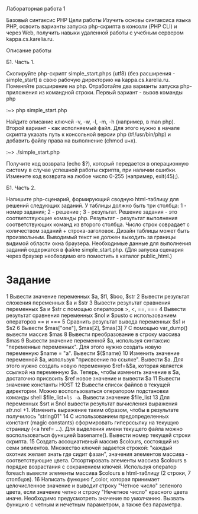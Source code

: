 Лабораторная работа 1

Базовый синтаксис PHP
Цели работы
Изучить основы синтаксиса языка PHP, освоить варианты запуска php-скрипта в консоли (PHP CLI) и через Web, получить навыки удаленной работы с учебным сервером kappa.cs.karelia.ru.

Описание работы

Б1. Часть 1.

Скопируйте php-скрипт simple_start.phps (utf8) (без расширения - simple_start) в свою рабочую директорию на kappa.cs.karelia.ru. Поменяйте расширение на php. Отработайте два варианты запуска php-приложения из командной строки. Первый вариант - вызов команды php

:~> php simple_start.php

Найдите описание ключей -v, -w, -l, -m, -h (например, в man php). Второй вариант - как исполняемый файл. Для этого нужно в начале скрипта указать путь к консольной версии php (#!/usr/bin/php) и добавить файлу права на выполнение (chmod u+x).

:~> ./simple_start.php

Получите код возврата (echo $?), который передается в операционную систему в случае успешной работы скрипта, при наличии ошибки. Измените код возврата на любое число 0-255 (например, exit(45);).

Б1. Часть 2.

Напишите php-сценарий, формирующий сводную html-таблицу для решений следующих заданий. У таблицы должно быть три столбца: 1 - номер задания; 2 - решение ; 3 - результат. Решение задания - это соответствующие команды php. Результат - результат выполнения соответствующих команд из второго столбца. Число строк соврадает с количеством заданий + строка-заголовок. Дизайн таблицы может быть произвольным. Выводимый текст не должен выходить за границы видимой области окна браузера. Необходимые данные для выполнения заданий содержатся в файле simple_start.php. (Для запуска сценария через браузер необходимо его поместить в каталог public_html.)

 # 	 Задание 
1	Вывести значение переменных $a, $fl, $boo, $str
2	Вывести результат сложения переменных $a и $str
3	Вывести результат сравнения переменных $a и $str с помощью операторов >, <, ==, ===
4	Вывести результат сравнения переменных $nol и $pusto с использованием операторов == и ===
5	Сравнить результат вывода переменных $s1 и $s2
6	Вывести $mas["one"], $mas[2], $mas[3]
7	С помощью var_dump() вывести массив $mas
8	Вывести преобразование в строку массива $mas
9	Вывести значение переменной $a, используя синтаксис "переменные переменных". Для этого нужно создать новую переменную $name = "a". Вывести ${$name}
10	Изменить значение переменной $a, используя "присвоение по ссылке". Вывести $a. Для этого нужно создать новую переменную $ref=&$a, которая является ссылкой на переменную $a. Теперь, чтобы изменить значение в $a, достаточно присвоить $ref новое значение и вывести $a
11	Вывести значение константы HOST
12	Вывести список файлов в текущей директории. Можно воспользоваться оператором подстановки команды shell $file_list=`ls -a`. Вывести значение $file_list
13	Для переменных $srt и $nol вывести результат вычисления выражения $str.$nol +1. Изменить выражение таким образом, чтобы в результате получилось "string01"
14	С использованием предопределенных констант (magic constants) сформировать гиперссылку на текущую страницу (<a href= ...). Для выделения имени текущего файла можно воспользоваться функцией basename(). Вывести номер текущей строки скрипта.
15	Создать ассоциативный массив $colours, состоящий из семи элементов. Множество ключей задается строкой: "каждый охотник желает знать где сидит фазан", значения элементов массива - соответствующие цвета. Отсортировать элементы массива $colours в порядке возрастания с сохранением ключей. Используя оператор foreach вывести элементы массива $colours в html-таблицу (2 строки, 7 столбцов).
16	Написать функцию f_color, которая принимает целочисленное значение и выводит строку "Четное число" зеленого цвета, если значение четно и строку "Нечетное число" красного цвета иначе. Необходимо предусмотреть значение по умолчанию. Вызвать функцию с четным и нечетным параметром, а также без параметра.